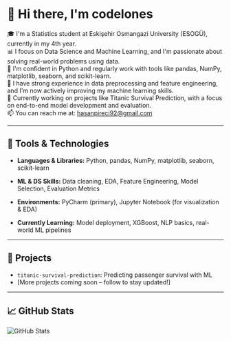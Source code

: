 # 👋 Hi there, I'm codelones

🎓 I'm a Statistics student at Eskişehir Osmangazi University (ESOGÜ), currently in my 4th year.  
📊 I focus on Data Science and Machine Learning, and I'm passionate about solving real-world problems using data.  
🐍 I'm confident in Python and regularly work with tools like pandas, NumPy, matplotlib, seaborn, and scikit-learn.  
🧠 I have strong experience in data preprocessing and feature engineering, and I'm now actively improving my machine learning skills.  
🌱 Currently working on projects like Titanic Survival Prediction, with a focus on end-to-end model development and evaluation.  
📫 You can reach me at: hasanpireci92@gmail.com

---

## 🧰 Tools & Technologies

- **Languages & Libraries:** Python, pandas, NumPy, matplotlib, seaborn, scikit-learn  
- **ML & DS Skills:** Data cleaning, EDA, Feature Engineering, Model Selection, Evaluation Metrics  
- **Environments:** PyCharm (primary), Jupyter Notebook (for visualization & EDA)
 
- **Currently Learning:** Model deployment, XGBoost, NLP basics, real-world ML pipelines  

---

## 📌 Projects

- `titanic-survival-prediction`: Predicting passenger survival with ML  
- [More projects coming soon – follow to stay updated!]

---

## 📈 GitHub Stats

![GitHub Stats](https://github-readme-stats.vercel.app/api?username=codelones&show_icons=true&count_private=true&theme=dark)
